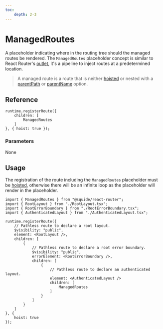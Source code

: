 ```yaml
---
toc:
    depth: 2-3
---
```


# ManagedRoutes

A placeholder indicating where in the routing tree should the managed routes be rendered. The `ManagedRoutes` placeholder concept is similar to React Router's [outlet](https://reactrouter.com/en/main/components/outlet), it's a pipeline to inject routes at a predetermined location.

> A managed route is a route that is neither [hoisted](../runtime/runtime-class.md#register-an-hoisted-route) or nested with a [parentPath](../runtime/runtime-class.md#register-nested-routes-under-an-existing-route) or [parentName](../runtime/runtime-class.md#register-a-named-route) option.

## Reference

```tsx
runtime.registerRoute({
    children: [
        ManagedRoutes
    ]
}, { hoist: true });
```

### Parameters

None

## Usage

The registration of the route including the `ManagedRoutes` placeholder must be [hoisted](../runtime/runtime-class.md#register-an-hoisted-route), otherwise there will be an infinite loop as the placeholder will render in the placeholder.

```tsx !#20,27 shell/src/register.tsx
import { ManagedRoutes } from "@squide/react-router";
import { RootLayout } from "./RootLayout.tsx";
import { RootErrorBoundary } from "./RootErrorBoundary.tsx";
import { AuthenticatedLayout } from "./AuthenticatedLayout.tsx";

runtime.registerRoute({
    // Pathless route to declare a root layout.
    $visibility: "public",
    element: <RootLayout />,
    children: [
        {
            // Pathless route to declare a root error boundary.
            $visibility: "public",
            errorElement: <RootErrorBoundary />,
            children: [
                {
                    // Pathless route to declare an authenticated layout.
                    element: <AuthenticatedLayout />
                    children: [
                        ManagedRoutes
                    ]
                }
            ]
        }
    ]
}, {
    hoist: true
});
```
